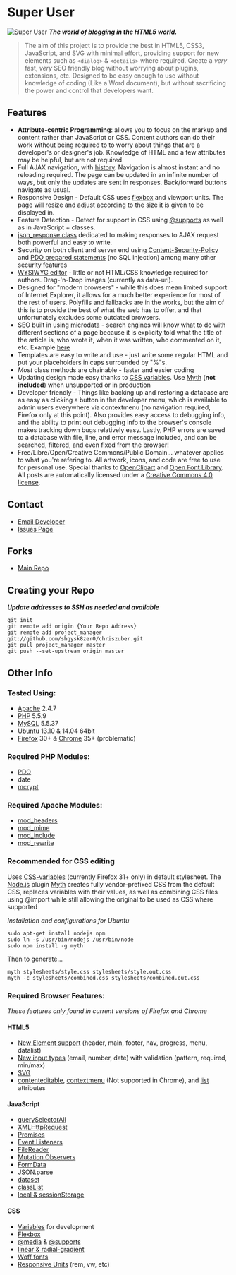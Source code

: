 # Super User
![Super User](<//chriszuber.com/super-user.svgz> "Super User")
**_The world of blogging in the HTML5 world._**

>The aim of this project is to provide the best in HTML5, CSS3, JavaScript, and SVG with minimal effort,
providing support for new elements such as `<dialog>` & `<details>` where required.
Create a _very_ fast, _very_ SEO friendly blog without worrying about plugins, extensions, etc.
Designed to be easy enough to use without knowledge of coding (Like a Word document), but without sacrificing
the power and control that developers want.

## Features
* __Attribute-centric Programming__: allows you to focus on the markup and content rather than JavaScript or CSS. Content authors can do their work without being required to to worry about things that are a developer's or designer's job. Knowledge of HTML and a few attributes may be helpful, but are not required.
* Full AJAX navigation, with [history](<http://diveintohtml5.info/history.html>). Navigation is almost instant and no reloading required. The page can be updated in an infinite number of ways, but only the updates are sent in responses. Back/forward buttons navigate as usual.
* Responsive Design - Default CSS uses [flexbox](<http://css-tricks.com/snippets/css/a-guide-to-flexbox/>) and viewport units. The page will resize and adjust according to the size it is given to be displayed in.
* Feature Detection - Detect for support in CSS using [@supports](<https://developer.mozilla.org/en-US/docs/Web/CSS/@supports>) as well as in JavaScript + classes.
* [json_response class](<https://github.com/shgysk8zer0/chriszuber/blob/master/classes/json_response.php>) dedicated to making responses to AJAX request both powerful and easy to write.
* Security on both client and server end using [Content-Security-Policy](<https://developer.mozilla.org/en-US/docs/Web/Security/CSP>) and [PDO prepared statements](<http://php.net/manual/en/pdo.prepared-statements.php>) (no SQL injection) among many other security features
* [WYSIWYG editor](<http://chriszuber.com/posts/html5+wysiwyg+editor+using+contenteditable>) - little or not HTML/CSS knowledge required for authors. Drag-'n-Drop images (currently as data-uri).
* Designed for "modern browsers" - while this does mean limited support of Internet Explorer, it allows for a much better experience for most of the rest of users. Polyfills and fallbacks are in the works, but the aim of this is to provide the best of what the web has to offer, and that unfortunately excludes some outdated browsers.
* SEO built in using [microdata](<http://schema.org/>) - search engines will know what to do with different sections of a page because it is explicity told what the title of the article is, who wrote it, when it was written, who commented on it, etc. Example [here](<http://www.google.com/webmasters/tools/richsnippets?url=chriszuber.com>)
* Templates are easy to write and use - just write some regular HTML and put your placeholders in caps surrounded by "%"s.
* _Most_ class methods are chainable - faster and easier coding
* Updating design made easy thanks to [CSS variables](<https://developer.mozilla.org/en-US/docs/Web/CSS/Using_CSS_variables>). Use [Myth](<http://myth.io>) (__not included__) when unsupported or in production
* Developer friendly - Things like backing up and restoring a database are as easy as clicking a button in the developer menu, which is available to admin users everywhere via contextmenu (no navigation required, Firefox only at this point). Also provides easy access to debugging info, and the ability to print out debugging info to the browser's console makes tracking down bugs relatively easy. Lastly, PHP errors are saved to a database with file, line, and error message included, and can be searched, filtered, and even fixed from the browser!
* Free/Libre/Open/Creative Commons/Public Domain… whatever applies to what you're refering to. All artwork, icons, and code are free to use for personal use. Special thanks to [OpenClipart](<https://openclipart.org/>) and [Open Font Library](<http://openfontlibrary.org/>). All posts are automatically licensed under a [Creative Commons 4.0 license](<http://creativecommons.org/licenses/by-sa/4.0/>).

## Contact
* [Email Developer](mailto:shgysk8zer0@gmail.com> "Email Developer")
* [Issues Page](<https://github.com/shgysk8zer0/chriszuber/issues> "Report Bugs, request enhancements, etc")

## Forks
* [Main Repo](<https://github.com/shgysk8zer0/chriszuber> "Main Repo")

## Creating your Repo
**_Update addresses to SSH as needed and available_**

	git init
	git remote add origin {Your Repo Address}
	git remote add project_manager git://github.com/shgysk8zer0/chriszuber.git
	git pull project_manager master
	git push --set-upstream origin master


## Other Info
### Tested Using:
* [Apache](<http://httpd.apache.org/download.cgi> "Download Apache") 2.4.7
* [PHP](<http://php.net/> "Download PHP") 5.5.9
* [MySQL](<http://dev.mysql.com/downloads/> "Download MySQL") 5.5.37
* [Ubuntu](<http://www.ubuntu.com/download> "Download Ubuntu") 13.10 & 14.04 64bit
* [Firefox](<https://www.mozilla.org/en-US/firefox/new/> "Download Mozilla Firefox") 30+ & [Chrome](<https://www.google.com/chrome/browser/> "Download Google Chrome") 35+ (problematic)

### Required PHP Modules:
* [PDO](<http://php.net/manual/en/book.pdo.php>)
* date
* [mcrypt](<http://php.net/manual/en/book.mcrypt.php>)

### Required Apache Modules:
* [mod_headers](<http://httpd.apache.org/docs/2.2/mod/mod_headers.html>)
* [mod_mime](<http://httpd.apache.org/docs/2.2/mod/mod_mime.html>)
* [mod_include](<http://httpd.apache.org/docs/2.2/mod/mod_include.html>)
* [mod_rewrite](<http://httpd.apache.org/docs/2.2/mod/mod_rewrite.html>)

### Recommended for CSS editing

Uses [CSS-variables](<https://developer.mozilla.org/en-US/docs/Web/CSS/Using_CSS_variables>) (currently Firefox 31+ only) in default stylesheet.
The [Node.js](<http://nodejs.org/> "Node.js Homepage") plugin [Myth](<http://www.myth.io> "Myth Homepage") creates fully vendor-prefixed CSS from the default CSS,
replaces variables with their values, as well as combining CSS files using @import
while still allowing the original to be used as CSS where supported

*Installation and configurations for Ubuntu*

	sudo apt-get install nodejs npm
	sudo ln -s /usr/bin/nodejs /usr/bin/node
	sudo npm install -g myth
Then to generate...

	myth stylesheets/style.css stylesheets/style.out.css
	myth -c stylesheets/combined.css stylesheets/combined.out.css

### Required Browser Features:

*These features only found in current versions of Firefox and Chrome*
#### HTML5
* [New Element support](<https://developer.mozilla.org/en-US/docs/HTML/Element>) (header, main, footer, nav, progress, menu, datalist)
* [New input types](<https://developer.mozilla.org/en-US/docs/Web/HTML/Element/Input>) (email, number, date) with validation (pattern, required, min/max)
* [SVG](<https://developer.mozilla.org/en-US/docs/Web/SVG>)
* [contenteditable](https://developer.mozilla.org/en-US/docs/Web/Guide/HTML/Content_Editable), [contextmenu](<http://www.w3schools.com/tags/att_global_contextmenu.asp>) (Not supported in Chrome), and [list](<https://developer.mozilla.org/en-US/docs/Web/HTML/Element/datalist>) attributes

#### JavaScript
* [querySelectorAll](<https://developer.mozilla.org/en-US/docs/Web/API/Document.querySelectorAll>)
* [XMLHttpRequest](<https://developer.mozilla.org/en-US/docs/Web/API/XMLHttpRequest>)
* [Promises](<https://developer.mozilla.org/en-US/docs/Web/JavaScript/Reference/Global_Objects/Promise>)
* [Event Listeners](<https://developer.mozilla.org/en-US/docs/Web/API/EventTarget.addEventListener>)
* [FileReader](<https://developer.mozilla.org/en-US/docs/Web/API/FileReader>)
* [Mutation Observers](<https://developer.mozilla.org/en-US/docs/Web/API/MutationObserver>)
* [FormData](<https://developer.mozilla.org/en-US/docs/Web/Guide/Using_FormData_Objects>)
* [JSON.parse](<https://developer.mozilla.org/en-US/docs/Web/JavaScript/Reference/Global_Objects/JSON/parse>)
* [dataset](<https://developer.mozilla.org/en-US/docs/Web/API/HTMLElement.dataset>)
* [classList](<https://developer.mozilla.org/en-US/docs/Web/API/Element.classList>)
* [local & sessionStorage](<https://developer.mozilla.org/en-US/docs/Web/Guide/API/DOM/Storage>)

#### CSS
* [Variables](<https://developer.mozilla.org/en-US/docs/Web/CSS/Using_CSS_variables>) for development
* [Flexbox](<https://developer.mozilla.org/en-US/docs/Web/Guide/CSS/Flexible_boxes>)
* [@media](<https://developer.mozilla.org/en-US/docs/Web/Guide/CSS/Media_queries>) & [@supports](<https://developer.mozilla.org/en-US/docs/Web/CSS/@supports>)
* [linear & radial-gradient](<https://developer.mozilla.org/en-US/docs/Web/CSS/linear-gradient>)
* [Woff fonts](<https://developer.mozilla.org/en-US/docs/Web/CSS/font>)
* [Responsive Units](<https://developer.mozilla.org/en-US/docs/Web/CSS/length>) (rem, vw, etc)
